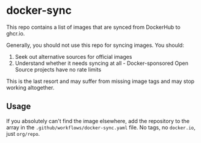 # docker-sync

This repo contains a list of images that are synced from DockerHub to ghcr.io.

Generally, you should not use this repo for syncing images. You should:

1. Seek out alternative sources for official images
2. Understand whether it needs syncing at all - Docker-sponsored Open Source projects have no rate limits

This is the last resort and may suffer from missing image tags and may stop working altogether.

## Usage

If you absolutely can't find the image elsewhere, add the repository to the array in the `.github/workflows/docker-sync.yaml` file.
No tags, no `docker.io`, just `org/repo`.

